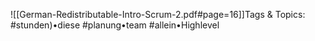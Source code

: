 
![[German-Redistributable-Intro-Scrum-2.pdf#page=16]]Tags & Topics:
   #stunden)•diese
   #planung•team
   #allein•Highlevel